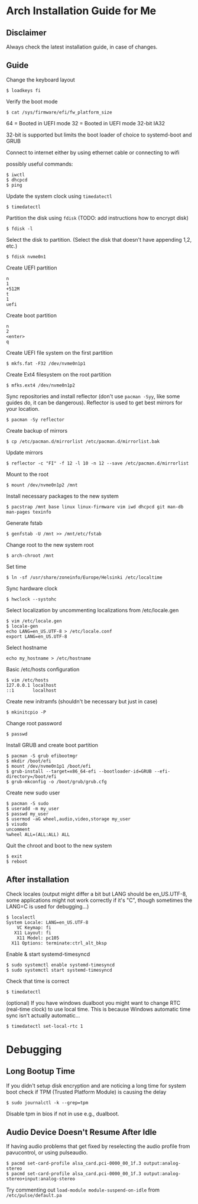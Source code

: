 # Arch Installation Guide for Me

## Disclaimer

Always check the latest installation guide, in case of changes.

## Guide

Change the keyboard layout

```
$ loadkeys fi
```

Verify the boot mode

```
$ cat /sys/firmware/efi/fw_platform_size
```

64 = Booted in UEFI mode
32 = Booted in UEFI mode 32-bit IA32

32-bit is supported but limits the boot loader of choice to systemd-boot and GRUB

Connect to internet either by using ethernet cable or connecting to wifi

possibly useful commands:

```
$ iwctl
$ dhcpcd
$ ping
```

Update the system clock using `timedatectl`

```
$ timedatectl
```

Partition the disk using `fdisk` (TODO: add instructions how to encrypt disk)

```
$ fdisk -l
```

Select the disk to partition. (Select the disk that doesn't have appending 1,2, etc.)

```
$ fdisk nvme0n1
```

Create UEFI partition

```
n
1
+512M
t
1
uefi
```

Create boot partition

```
n
2
<enter>
q
```

Create UEFI file system on the first partition

```
$ mkfs.fat -F32 /dev/nvme0n1p1
```

Create Ext4 filesystem on the root partition

```
$ mfks.ext4 /dev/nvme0n1p2
```

Sync repositories and install reflector (don't use `pacman -Syy`, like some guides do, it can be dangerous). Reflector is used to get best mirrors for your location.

```
$ pacman -Sy reflector
```

Create backup of mirrors

```
$ cp /etc/pacman.d/mirrorlist /etc/pacman.d/mirrorlist.bak
```

Update mirrors

```
$ reflector -c "FI" -f 12 -l 10 -n 12 --save /etc/pacman.d/mirrorlist
```

Mount to the root

```
$ mount /dev/nvme0n1p2 /mnt
```

Install necessary packages to the new system

```
$ pacstrap /mnt base linux linux-firmware vim iwd dhcpcd git man-db man-pages texinfo
```

Generate fstab

```
$ genfstab -U /mnt >> /mnt/etc/fstab
```

Change root to the new system root

```
$ arch-chroot /mnt
```

Set time

```
$ ln -sf /usr/share/zoneinfo/Europe/Helsinki /etc/localtime
```

Sync hardware clock

```
$ hwclock --systohc
```

Select localization by uncommenting localizations from /etc/locale.gen

```
$ vim /etc/locale.gen
$ locale-gen
echo LANG=en_US.UTF-8 > /etc/locale.conf
export LANG=en_US.UTF-8
```

Select hostname

```
echo my_hostname > /etc/hostname
```

Basic /etc/hosts configuration

```
$ vim /etc/hosts
127.0.0.1 localhost
::1       localhost
```

Create new initramfs (shouldn't be necessary but just in case)

```
$ mkinitcpio -P
```

Change root password

```
$ passwd
```

Install GRUB and create boot partition

```
$ pacman -S grub efibootmgr
$ mkdir /boot/efi
$ mount /dev/nvme0n1p1 /boot/efi
$ grub-install --target=x86_64-efi --bootloader-id=GRUB --efi-directory=/boot/efi
$ grub-mkconfig -o /boot/grub/grub.cfg
```

Create new sudo user

```
$ pacman -S sudo
$ useradd -m my_user
$ passwd my_user
$ usermod -aG wheel,audio,video,storage my_user
$ visudo
uncomment
%wheel ALL=(ALL:ALL) ALL
```

Quit the chroot and boot to the new system

```
$ exit
$ reboot
```

## After installation

Check locales (output might differ a bit but LANG should be en_US.UTF-8, some applications might not work correctly if it's "C", though sometimes the LANG=C is used for debugging...)

```
$ localectl
System Locale: LANG=en_US.UTF-8
    VC Keymap: fi
   X11 Layout: fi
    X11 Model: pc105
  X11 Options: terminate:ctrl_alt_bksp
```

Enable & start systemd-timesyncd

```
$ sudo systemctl enable systemd-timesyncd
$ sudo systemctl start systemd-timesyncd
```

Check that time is correct

```
$ timedatectl
```

(optional)
If you have windows dualboot you might want to change RTC (real-time clock) to use local time. This is because Windows automatic time sync isn't actually automatic...

```
$ timedatectl set-local-rtc 1
```

# Debugging

## Long Bootup Time

If you didn't setup disk encryption and are noticing a long time for system boot check if TPM (Trusted Platform Module) is causing the delay

```
$ sudo journalctl -k --grep=tpm
```

Disable tpm in bios if not in use e.g., dualboot.

## Audio Device Doesn't Resume After Idle

If having audio problems that get fixed by reselecting the audio profile from pavucontrol, or using pulseaudio.

```
$ pacmd set-card-profile alsa_card.pci-0000_00_1f.3 output:analog-stereo
$ pacmd set-card-profile alsa_card.pci-0000_00_1f.3 output:analog-stereo+input:analog-stereo
```

Try commenting out `load-module module-suspend-on-idle` from `/etc/pulse/default.pa`
